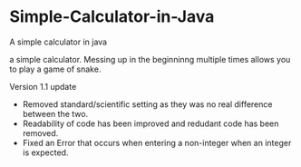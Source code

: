 # Simple-Calculator-in-Java
A simple calculator in java

a simple calculator. Messing up in the beginninng multiple times allows you to play a game of snake. 

Version 1.1 update
- Removed standard/scientific setting as they was no real difference between the two.
- Readability of code has been improved and redudant code has been removed.
- Fixed an Error that occurs when entering a non-integer when an integer is expected.
